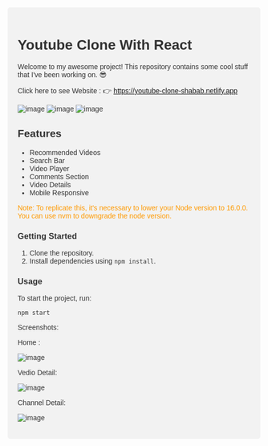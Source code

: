 <div style="font-family: 'Arial', sans-serif; background-color: #f2f2f2; padding: 20px; border-radius: 5px; margin-bottom : 20px; color: #333;">

# Youtube Clone With React
Welcome to my awesome project! This repository contains some cool stuff that I've been working on. 😎


Click here to see Website : 👉 https://youtube-clone-shabab.netlify.app

![image](https://github.com/adil-shabab/youtube-clone-website/assets/101416092/7e69b918-c8e3-45ec-9220-a9eb214186f5)
![image](https://github.com/adil-shabab/youtube-clone-website/assets/101416092/2fdc9b4c-c654-4109-9556-0d897c6a7394)
![image](https://github.com/adil-shabab/youtube-clone-website/assets/101416092/c1d30098-88e3-4cc3-9747-97f592e494f4)



## Features

- Recommended Videos
- Search Bar
- Video Player
- Comments Section
- Video Details
- Mobile Responsive


<div style="color: #ff9900;">
Note: To replicate this, it's necessary to lower your Node version to 16.0.0. You can use nvm to downgrade the node version.
</div>

### Getting Started

1. Clone the repository.
2. Install dependencies using `npm install`.

### Usage

To start the project, run:
```shell
npm start

```

Screenshots: 

Home : 


![image](https://github.com/adil-shabab/youtube-clone-website/assets/101416092/0c61258f-4f9f-4ccb-b077-a70fc1cfd77f)

Vedio Detail: 


![image](https://github.com/adil-shabab/youtube-clone-website/assets/101416092/0f12913b-e37e-4018-b220-a92d5c0a3879)

Channel Detail: 


![image](https://github.com/adil-shabab/youtube-clone-website/assets/101416092/c9103f07-d250-48d7-b602-65d43c583c0f)


</div>

